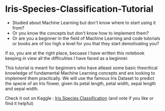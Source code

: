 # Iris-Species-Classification-Tutorial
* Studied about Machine Learning but don't know where to start using it from?
* Or you know the concepts but don't know how to implement them?
* Or are you a beginner in the field of Machine Learning and code tutorials or books are of too high a level for you that they start demotivating you?

If so, you are at the right place, becuase I have written this notebook keeping in view all the difficulties I have faced as a beginner.

This tutorial is meant for beginners who have atleast some basic theoritical knowledge of fundamental Machine Learning concepts and are looking to implement them practically. We will use the famous Iris Dataset to predict the specie of an Iris flower, given its petal length, petal width, sepal length and sepal width.

Check it out on Kaggle : [Iris Species Classification](https://www.kaggle.com/aatmikjain/iris-species-classification)
(and vote if you like or find it helpful)

